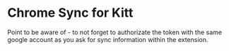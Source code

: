 Chrome Sync for Kitt
====================


Point to be aware of - to not forget to authorizate the token with the same google account as you ask for sync information within the extension. 
